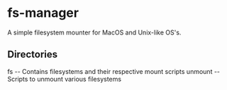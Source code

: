 # fs-manager

A simple filesystem mounter for MacOS and Unix-like OS's. 


## Directories

fs      -- Contains filesystems and their respective mount scripts
unmount -- Scripts to unmount various filesystems
